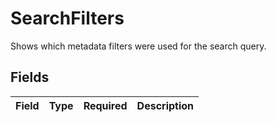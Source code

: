 # SearchFilters

Shows which metadata filters were used for the search query.


## Fields

| Field       | Type        | Required    | Description |
| ----------- | ----------- | ----------- | ----------- |